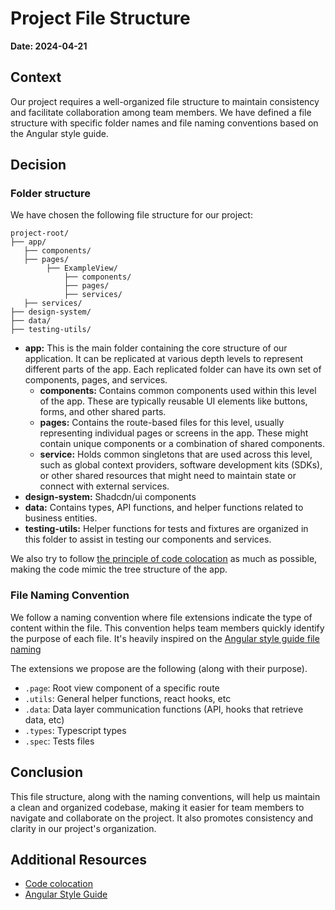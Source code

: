 # Project File Structure

**Date: 2024-04-21**

## Context

Our project requires a well-organized file structure to maintain consistency and facilitate collaboration among team members. We have defined a file structure with specific folder names and file naming conventions based on the Angular style guide.

## Decision

### Folder structure

We have chosen the following file structure for our project:

```
project-root/
├── app/
   ├── components/
   ├── pages/
        ├── ExampleView/
            ├── components/
            ├── pages/
            ├── services/
   ├── services/
├── design-system/
├── data/
├── testing-utils/
```

- **app:** This is the main folder containing the core structure of our application. It can be replicated at various depth levels to represent different parts of the app. Each replicated folder can have its own set of components, pages, and services.
  - **components:** Contains common components used within this level of the app. These are typically reusable UI elements like buttons, forms, and other shared parts.
  - **pages:** Contains the route-based files for this level, usually representing individual pages or screens in the app. These might contain unique components or a combination of shared components.
  - **service:** Holds common singletons that are used across this level, such as global context providers, software development kits (SDKs), or other shared resources that might need to maintain state or connect with external services.
- **design-system:** Shadcdn/ui components
- **data:** Contains types, API functions, and helper functions related to business entities.
- **testing-utils:** Helper functions for tests and fixtures are organized in this folder to assist in testing our components and services.

We also try to follow [the principle of code colocation](https://kentcdodds.com/blog/colocation) as much as possible, making the code mimic the tree structure of the app.

### File Naming Convention

We follow a naming convention where file extensions indicate the type of content within the file. This convention helps team members quickly identify the purpose of each file. It's heavily inspired on the [Angular style guide file naming](https://angular.io/guide/styleguide#style-02-01)

The extensions we propose are the following (along with their purpose).

- `.page`: Root view component of a specific route
- `.utils`: General helper functions, react hooks, etc
- `.data`: Data layer communication functions (API, hooks that retrieve data, etc)
- `.types`: Typescript types
- `.spec`: Tests files

## Conclusion

This file structure, along with the naming conventions, will help us maintain a clean and organized codebase, making it easier for team members to navigate and collaborate on the project. It also promotes consistency and clarity in our project's organization.

## Additional Resources

- [Code colocation](https://kentcdodds.com/blog/colocation)
- [Angular Style Guide](https://angular.io/guide/styleguide)

